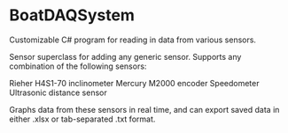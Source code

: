 # BoatDAQSystem
Customizable C# program for reading in data from various sensors.

Sensor superclass for adding any generic sensor. Supports any combination of the following sensors:

Rieher H4S1-70 inclinometer
Mercury M2000 encoder
Speedometer
Ultrasonic distance sensor

Graphs data from these sensors in real time, and can export saved data in either .xlsx or tab-separated .txt format.
